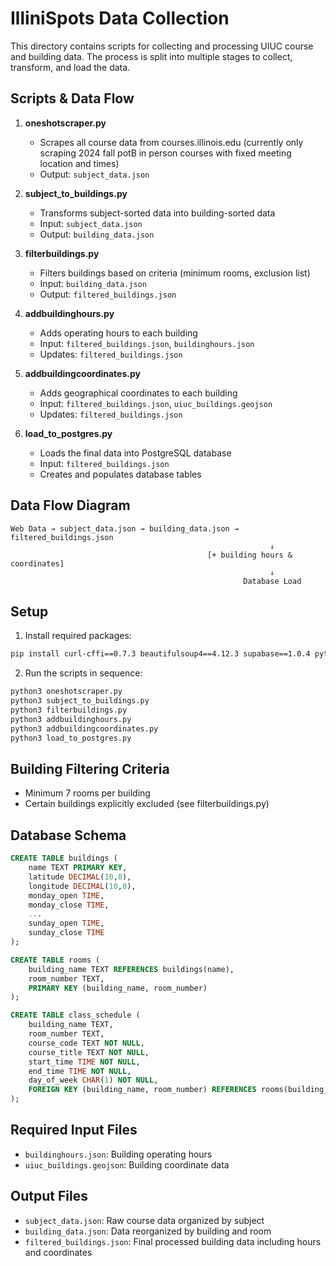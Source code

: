 # IlliniSpots Data Collection

This directory contains scripts for collecting and processing UIUC course and building data. The process is split into multiple stages to collect, transform, and load the data.

## Scripts & Data Flow

1. **oneshotscraper.py**
   - Scrapes all course data from courses.illinois.edu (currently only scraping 2024 fall potB in person courses with fixed meeting location and times)
   - Output: `subject_data.json`

2. **subject_to_buildings.py**
   - Transforms subject-sorted data into building-sorted data
   - Input: `subject_data.json`
   - Output: `building_data.json`

3. **filterbuildings.py**
   - Filters buildings based on criteria (minimum rooms, exclusion list)
   - Input: `building_data.json`
   - Output: `filtered_buildings.json`

4. **addbuildinghours.py**
   - Adds operating hours to each building
   - Input: `filtered_buildings.json`, `buildinghours.json`
   - Updates: `filtered_buildings.json`

5. **addbuildingcoordinates.py**
   - Adds geographical coordinates to each building
   - Input: `filtered_buildings.json`, `uiuc_buildings.geojson`
   - Updates: `filtered_buildings.json`

6. **load_to_postgres.py**
   - Loads the final data into PostgreSQL database
   - Input: `filtered_buildings.json`
   - Creates and populates database tables

## Data Flow Diagram
```
Web Data → subject_data.json → building_data.json → filtered_buildings.json
                                                          ↓
                                            [+ building hours & coordinates]
                                                          ↓
                                                    Database Load
```

## Setup

1. Install required packages:
```bash
pip install curl-cffi==0.7.3 beautifulsoup4==4.12.3 supabase==1.0.4 python-dotenv==1.0.0
```

2. Run the scripts in sequence:
```bash
python3 oneshotscraper.py
python3 subject_to_buildings.py
python3 filterbuildings.py
python3 addbuildinghours.py
python3 addbuildingcoordinates.py
python3 load_to_postgres.py
```

## Building Filtering Criteria

- Minimum 7 rooms per building
- Certain buildings explicitly excluded (see filterbuildings.py)

## Database Schema

```sql
CREATE TABLE buildings (
    name TEXT PRIMARY KEY,
    latitude DECIMAL(10,8),
    longitude DECIMAL(10,8),
    monday_open TIME,
    monday_close TIME,
    ...
    sunday_open TIME,
    sunday_close TIME
);

CREATE TABLE rooms (
    building_name TEXT REFERENCES buildings(name),
    room_number TEXT,
    PRIMARY KEY (building_name, room_number)
);

CREATE TABLE class_schedule (
    building_name TEXT,
    room_number TEXT,
    course_code TEXT NOT NULL,
    course_title TEXT NOT NULL,
    start_time TIME NOT NULL,
    end_time TIME NOT NULL,
    day_of_week CHAR(1) NOT NULL,
    FOREIGN KEY (building_name, room_number) REFERENCES rooms(building_name, room_number)
);
```

## Required Input Files

- `buildinghours.json`: Building operating hours
- `uiuc_buildings.geojson`: Building coordinate data

## Output Files

- `subject_data.json`: Raw course data organized by subject
- `building_data.json`: Data reorganized by building and room
- `filtered_buildings.json`: Final processed building data including hours and coordinates

